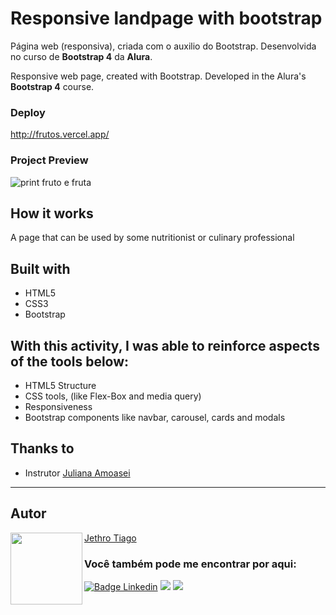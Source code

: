 # Responsive landpage with bootstrap
Página web (responsiva), criada com o auxilio do Bootstrap. Desenvolvida no curso de <strong>Bootstrap 4</strong> da <strong>Alura</strong>.

Responsive web page, created with Bootstrap. Developed in the Alura's <strong>Bootstrap 4</strong> course.

### Deploy

http://frutos.vercel.app/

### Project Preview

![print fruto e fruta](https://user-images.githubusercontent.com/103612874/197070753-520de0d8-58c3-4f78-aa1d-46158f6bc754.jpg)
## How it works

A page that can be used by some nutritionist or culinary professional

## Built with

* HTML5
* CSS3
* Bootstrap

## With this activity, I was able to reinforce aspects of the tools below:

- HTML5 Structure
- CSS tools, (like Flex-Box and media query)
- Responsiveness
- Bootstrap components like navbar, carousel, cards and modals

## Thanks to

* Instrutor [Juliana Amoasei](https://github.com/JulianaAmoasei)

---

<h2 id="autor" align="left">Autor</h2>
<img align="left" src="https://avatars.githubusercontent.com/u/103612874?v=4" width=115>
<a href="https://github.com/JethroTiago">Jethro Tiago</a>
<h3 align="left">Você também pode me encontrar por aqui:</h3>
<p align="left">
  <a href="https://www.linkedin.com/in/jethrotiago/"><img src="https://img.shields.io/badge/LinkedIn-0077B5?style=for-the-badge&logo=linkedin&logoColor=white" alt="Badge Linkedin" /></a>
  <a href="https://www.youtube.com/c/BEIRADAAVENTURA" target="_blank"><img src="https://img.shields.io/badge/YouTube-FF0000?style=for-the-badge&logo=youtube&logoColor=white" target="_blank"></a>
  <a href="https://instagram.com/jethrotiago" target="_blank"><img src="https://img.shields.io/badge/-Instagram-%23E4405F?style=for-the-badge&logo=instagram&logoColor=white" target="_blank"></a>
